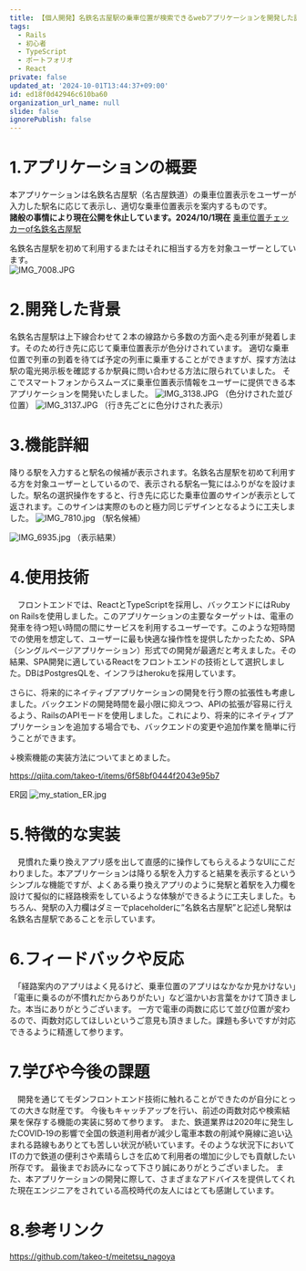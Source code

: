 ```yaml
---
title: 【個人開発】名鉄名古屋駅の乗車位置が検索できるwebアプリケーションを開発した話
tags:
  - Rails
  - 初心者
  - TypeScript
  - ポートフォリオ
  - React
private: false
updated_at: '2024-10-01T13:44:37+09:00'
id: ed18f0d42946c610ba60
organization_url_name: null
slide: false
ignorePublish: false
---
```

# 1.アプリケーションの概要  
本アプリケーションは名鉄名古屋駅（名古屋鉄道）の乗車位置表示をユーザーが入力した駅名に応じて表示し、適切な乗車位置表示を案内するものです。  
**諸般の事情により現在公開を休止しています。2024/10/1現在**
[乗車位置チェッカーof名鉄名古屋駅](https://sta.orion-raptured.com)  

名鉄名古屋駅を初めて利用するまたはそれに相当する方を対象ユーザーとしています。  
![IMG_7008.JPG](https://qiita-image-store.s3.ap-northeast-1.amazonaws.com/0/2726580/c7214a56-fd8f-32ad-5d99-c198f748e8b4.jpeg)

# 2.開発した背景
 名鉄名古屋駅は上下線合わせて２本の線路から多数の方面へ走る列車が発着します。そのため行き先に応じて乗車位置表示が色分けされています。
適切な乗車位置で列車の到着を待てば予定の列車に乗車することができますが、探す方法は駅の電光掲示板を確認するか駅員に問い合わせる方法に限られていました。
そこでスマートフォンからスムーズに乗車位置表示情報をユーザーに提供できる本アプリケーションを開発いたしました。
![IMG_3138.JPG](https://qiita-image-store.s3.ap-northeast-1.amazonaws.com/0/2726580/c1544143-3693-2207-e914-b908147ce5b6.jpeg)
（色分けされた並び位置）
![IMG_3137.JPG](https://qiita-image-store.s3.ap-northeast-1.amazonaws.com/0/2726580/33fdd92b-f974-abfc-cc9b-aafad1486650.jpeg)
（行き先ごとに色分けされた表示）

# 3.機能詳細
 降りる駅を入力すると駅名の候補が表示されます。名鉄名古屋駅を初めて利用する方を対象ユーザーとしているので、表示される駅名一覧にはふりがなを設けました。駅名の選択操作をすると、行き先に応じた乗車位置のサインが表示として返されます。このサインは実際のものと極力同じデザインとなるように工夫しました。
![IMG_7810.jpg](https://qiita-image-store.s3.ap-northeast-1.amazonaws.com/0/2726580/fa48c10c-0fea-a706-d840-a4c359e2d249.jpeg)
（駅名候補）


![IMG_6935.jpg](https://qiita-image-store.s3.ap-northeast-1.amazonaws.com/0/2726580/d64b2bd3-0196-3936-165e-c812492a70d7.jpeg)
（表示結果）


# 4.使用技術
　フロントエンドでは、ReactとTypeScriptを採用し、バックエンドにはRuby on Railsを使用しました。このアプリケーションの主要なターゲットは、電車の発車を待つ短い時間の間にサービスを利用するユーザーです。このような短時間での使用を想定して、ユーザーに最も快適な操作性を提供したかったため、SPA（シングルページアプリケーション）形式での開発が最適だと考えました。その結果、SPA開発に適しているReactをフロントエンドの技術として選択しました。DBはPostgresQLを、インフラはherokuを採用しています。

さらに、将来的にネイティブアプリケーションの開発を行う際の拡張性も考慮しました。バックエンドの開発時間を最小限に抑えつつ、APIの拡張が容易に行えるよう、RailsのAPIモードを使用しました。これにより、将来的にネイティブアプリケーションを追加する場合でも、バックエンドの変更や追加作業を簡単に行うことができます。

↓検索機能の実装方法についてまとめました。

https://qiita.com/takeo-t/items/6f58bf0444f2043e95b7

ER図
![my_station_ER.jpg](https://qiita-image-store.s3.ap-northeast-1.amazonaws.com/0/2726580/bc1be4af-9b00-3ea0-632f-1ca6fd6283c6.jpeg)


# 5.特徴的な実装
　見慣れた乗り換えアプリ感を出して直感的に操作してもらえるようなUIにこだわりました。本アプリケーションは降りる駅を入力すると結果を表示するというシンプルな機能ですが、よくある乗り換えアプリのように発駅と着駅を入力欄を設けて擬似的に経路検索をしているような体験ができるように工夫しました。もちろん、発駅の入力欄はダミーでplaceholderに”名鉄名古屋駅”と記述し発駅は名鉄名古屋駅であることを示しています。

# 6.フィードバックや反応
　「経路案内のアプリはよく見るけど、乗車位置のアプリはなかなか見かけない」「電車に乗るのが不慣れだからありがたい」など温かいお言葉をかけて頂きました。本当にありがとうございます。
一方で電車の両数に応じて並び位置が変わるので、両数対応してほしいというご意見も頂きました。課題も多いですが対応できるように精進して参ります。


# 7.学びや今後の課題
　開発を通じてモダンフロントエンド技術に触れることができたのが自分にとっての大きな財産です。
今後もキャッチアップを行い、前述の両数対応や検索結果を保存する機能の実装に努めて参ります。
また、鉄道業界は2020年に発生したCOVID‑19の影響で全国の鉄道利用者が減少し電車本数の削減や廃線に追い込まれる路線もありとても苦しい状況が続いています。そのような状況下においてITの力で鉄道の便利さや素晴らしさを広めて利用者の増加に少しでも貢献したい所存です。
最後までお読みになって下さり誠にありがとうございました。
また、本アプリケーションの開発に際して、さまざまなアドバイスを提供してくれた現在エンジニアをされている高校時代の友人にはとても感謝しています。

# 8.参考リンク
https://github.com/takeo-t/meitetsu_nagoya
